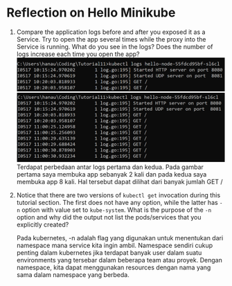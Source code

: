 # Reflection on Hello Minikube

1. Compare the application logs before and after you exposed it as a Service. Try to open the app several times while the proxy into the Service is running. What do you see in the logs? Does the number of logs increase each time you open the app?
![alt text](<Screenshot 2024-05-17 180210.png>)
![alt text](<Screenshot 2024-05-17 180218.png>)
Terdapat perbedaan antar logs pertama dan kedua. Pada gambar pertama saya membuka app sebanyak 2 kali dan pada kedua saya membuka app 8 kali. Hal tersebut dapat dilihat dari banyak jumlah GET /

2. Notice that there are two versions of `kubectl get` invocation during this tutorial section. The first does not have any option, while the latter has `-n` option with value set to `kube-system`. What is the purpose of the `-n` option and why did the output not list the pods/services that you explicitly created?<br>

    Pada kubernetes, -n adalah flag yang digunakan untuk menentukan dari namespace mana service kita ingin ambil. Namespace sendiri cukup penting dalam kubernetes jika terdapat banyak user dalam suatu environments yang tersebar dalam beberapa team atau proyek. Dengan namespace, kita dapat menggunakan resources dengan nama yang sama dalam namespace yang berbeda.
